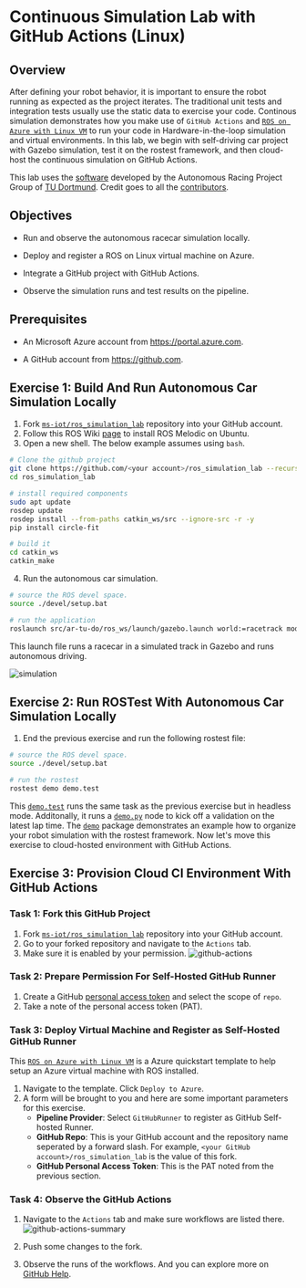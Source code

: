 # Continuous Simulation Lab with GitHub Actions (Linux)

## Overview

After defining your robot behavior, it is important to ensure the robot running as expected as the project iterates.
The traditional unit tests and integration tests usually use the static data to exercise your code.
Continous simulation demonstrates how you make use of `GitHub Actions` and [`ROS on Azure with Linux VM`](https://azure.microsoft.com/en-us/resources/templates/ros-vm-linux/) to run your code in Hardware-in-the-loop simulation and virtual environments.
In this lab, we begin with self-driving car project with Gazebo simulation, test it on the rostest framework, and then cloud-host the continuous simulation on GitHub Actions.

This lab uses the [software](https://github.com/Autonomous-Racing-PG/ar-tu-do) developed by the Autonomous Racing Project Group of [TU Dortmund](https://ls12-www.cs.tu-dortmund.de/daes/).
Credit goes to all the [contributors](https://github.com/Autonomous-Racing-PG/ar-tu-do/graphs/contributors).

## Objectives

* Run and observe the autonomous racecar simulation locally.

* Deploy and register a ROS on Linux virtual machine on Azure.

* Integrate a GitHub project with GitHub Actions.

* Observe the simulation runs and test results on the pipeline.

## Prerequisites

* An Microsoft Azure account from https://portal.azure.com.

* A GitHub account from https://github.com.

## Exercise 1: Build And Run Autonomous Car Simulation Locally

1. Fork [`ms-iot/ros_simulation_lab`](https://github.com/ms-iot/ros_simulation_lab) repository into your GitHub account.
2. Follow this ROS Wiki [page](http://wiki.ros.org/Installation/Ubuntu) to install ROS Melodic on Ubuntu.
3. Open a new shell. The below example assumes using `bash`.

```bash
# Clone the github project
git clone https://github.com/<your account>/ros_simulation_lab --recursive
cd ros_simulation_lab

# install required components
sudo apt update
rosdep update
rosdep install --from-paths catkin_ws/src --ignore-src -r -y
pip install circle-fit

# build it
cd catkin_ws
catkin_make
```

4. Run the autonomous car simulation.

```bash
# source the ROS devel space.
source ./devel/setup.bat

# run the application
roslaunch src/ar-tu-do/ros_ws/launch/gazebo.launch world:=racetrack mode_override:=2
```

This launch file runs a racecar in a simulated track in Gazebo and runs autonomous driving.

![simulation](https://github.com/ms-iot/ros_simulation_lab/raw/master/docs/simulation.png)

## Exercise 2: Run ROSTest With Autonomous Car Simulation Locally

1. End the previous exercise and run the following rostest file:

```bash
# source the ROS devel space.
source ./devel/setup.bat

# run the rostest
rostest demo demo.test
```

This [`demo.test`](https://github.com/ms-iot/ros_simulation_lab/catkin_ws/src/demo/test/demo.test) runs the same task as the previous exercise but in headless mode.
Additonally, it runs a [`demo.py`](https://github.com/ms-iot/ros_simulation_lab/catkin_ws/src/demo/nodes/demo.py) node to kick off a validation on the latest lap time.
The [`demo`](https://github.com/ms-iot/ros_simulation_lab/catkin_ws/src/demo) package demonstrates an example how to organize your robot simulation with the rostest framework.
Now let's move this exercise to cloud-hosted environment with GitHub Actions.

## Exercise 3: Provision Cloud CI Environment With GitHub Actions

### Task 1: Fork this GitHub Project

1. Fork [`ms-iot/ros_simulation_lab`](https://github.com/ms-iot/ros_simulation_lab) repository into your GitHub account.
2. Go to your forked repository and navigate to the `Actions` tab.
3. Make sure it is enabled by your permission.
   ![github-actions](https://github.com/ms-iot/ros_simulation_lab/raw/master/docs/github-actions.png)

### Task 2: Prepare Permission For Self-Hosted GitHub Runner

1. Create a GitHub [personal access token](https://help.github.com/en/github/authenticating-to-github/creating-a-personal-access-token-for-the-command-line) and select the scope of `repo`.
2. Take a note of the personal access token (PAT).

### Task 3: Deploy Virtual Machine and Register as Self-Hosted GitHub Runner

This [`ROS on Azure with Linux VM`](https://azure.microsoft.com/en-us/resources/templates/ros-vm-linux/) is a Azure quickstart template to help setup an Azure virtual machine with ROS installed.

1. Navigate to the template. Click `Deploy to Azure`.
2. A form will be brought to you and here are some important parameters for this exercise.
   * **Pipeline Provider**: Select `GitHubRunner` to register as GitHub Self-hosted Runner.
   * **GitHub Repo**: This is your GitHub account and the repository name seperated by a forward slash. For example, `<your GitHub account>/ros_simulation_lab` is the value of this fork.
   * **GitHub Personal Access Token**: This is the PAT noted from the previous section.

### Task 4: Observe the GitHub Actions

1. Navigate to the `Actions` tab and make sure workflows are listed there.
   ![github-actions-summary](https://github.com/ms-iot/ros_simulation_lab/raw/master/docs/github-actions-summary.png)

2. Push some changes to the fork.
3. Observe the runs of the workflows.
   And you can explore more on [GitHub Help](https://help.github.com/en/actions/configuring-and-managing-workflows/configuring-a-workflow#about-workflows).

